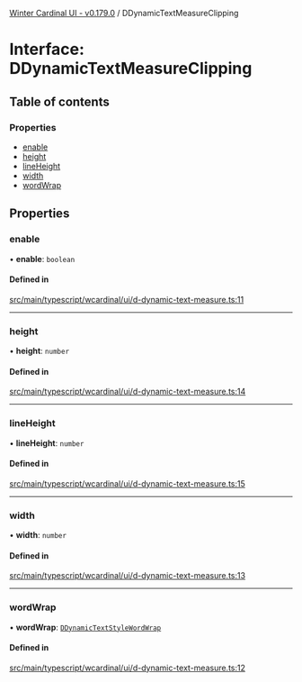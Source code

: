 [Winter Cardinal UI - v0.179.0](../index.md) / DDynamicTextMeasureClipping

# Interface: DDynamicTextMeasureClipping

## Table of contents

### Properties

- [enable](DDynamicTextMeasureClipping.md#enable)
- [height](DDynamicTextMeasureClipping.md#height)
- [lineHeight](DDynamicTextMeasureClipping.md#lineheight)
- [width](DDynamicTextMeasureClipping.md#width)
- [wordWrap](DDynamicTextMeasureClipping.md#wordwrap)

## Properties

### enable

• **enable**: `boolean`

#### Defined in

[src/main/typescript/wcardinal/ui/d-dynamic-text-measure.ts:11](https://github.com/winter-cardinal/winter-cardinal-ui/blob/v0.179.0/src/main/typescript/wcardinal/ui/d-dynamic-text-measure.ts#L11)

___

### height

• **height**: `number`

#### Defined in

[src/main/typescript/wcardinal/ui/d-dynamic-text-measure.ts:14](https://github.com/winter-cardinal/winter-cardinal-ui/blob/v0.179.0/src/main/typescript/wcardinal/ui/d-dynamic-text-measure.ts#L14)

___

### lineHeight

• **lineHeight**: `number`

#### Defined in

[src/main/typescript/wcardinal/ui/d-dynamic-text-measure.ts:15](https://github.com/winter-cardinal/winter-cardinal-ui/blob/v0.179.0/src/main/typescript/wcardinal/ui/d-dynamic-text-measure.ts#L15)

___

### width

• **width**: `number`

#### Defined in

[src/main/typescript/wcardinal/ui/d-dynamic-text-measure.ts:13](https://github.com/winter-cardinal/winter-cardinal-ui/blob/v0.179.0/src/main/typescript/wcardinal/ui/d-dynamic-text-measure.ts#L13)

___

### wordWrap

• **wordWrap**: [`DDynamicTextStyleWordWrap`](../index.md#ddynamictextstylewordwrap)

#### Defined in

[src/main/typescript/wcardinal/ui/d-dynamic-text-measure.ts:12](https://github.com/winter-cardinal/winter-cardinal-ui/blob/v0.179.0/src/main/typescript/wcardinal/ui/d-dynamic-text-measure.ts#L12)
